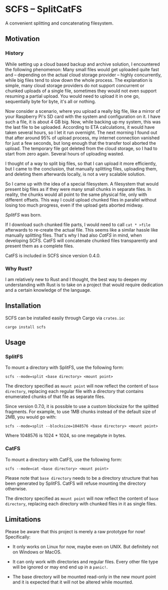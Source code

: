 # SCFS – SplitCatFS

A convenient splitting and concatenating filesystem.

## Motivation

### History

While setting up a cloud based backup and archive solution, I encountered the
following phenomenon: Many small files would get uploaded quite fast and –
depending on the actual cloud storage provider – highly concurrently, while
big files tend to slow down the whole process. The explanation is simple, many
cloud storage providers do not support concurrent or chunked uploads of a
single file, sometimes they would not even support resuming a partial upload.
You would need to upload it in one go, sequentially byte for byte, it's all or
nothing.

Now consider a scenario, where you upload a really big file, like a mirror of
your Raspberry Pi's SD card with the system and configuration on it. I have
such a file, it is about 4 GB big. Now, while backing up my system, this was
the last file to be uploaded. According to ETA calculations, it would have
taken several hours, so I let it run overnight. The next morning I found out
that after around 95% of upload process, my internet connection vanished for
just a few seconds, but long enough that the transfer tool aborted the upload.
The temporary file got deleted from the cloud storage, so I had to start from
zero again. Several hours of uploading wasted.

I thought of a way to split big files, so that I can upload it more
efficiently, but I came to the conclusion, that manually splitting files,
uploading them, and deleting them afterwards locally, is not a very scalable
solution.

So I came up with the idea of a special filesystem. A filesystem that would
present big files as if they were many small chunks in separate files. In
reality, the chunks would all point to the same physical file, only with
different offsets. This way I could upload chunked files in parallel without
losing too much progress, even if the upload gets aborted midway.

*SplitFS* was born.

If I download such chunked file parts, I would need to call `cat * >file`
afterwards to re-create the actual file. This seems like a similar hassle like
manually splitting files. That's why I had also *CatFS* in mind, when
developing SCFS. CatFS will concatenate chunked files transparently and
present them as a complete files.

CatFS is included in SCFS since version 0.4.0.


### Why Rust?

I am relatively new to Rust and I thought, the best way to deepen my
understanding with Rust is to take on a project that would require dedication
and a certain knowledge of the language.

## Installation

SCFS can be installed easily through Cargo via `crates.io`:

    cargo install scfs

## Usage

### SplitFS

To mount a directory with SplitFS, use the following form:

    scfs --mode=split <base directory> <mount point>

The directory specified as `mount point` will now reflect the content of `base
directory`, replacing each regular file with a directory that contains
enumerated chunks of that file as separate files.

Since version 0.7.0, it is possible to use a custom blocksize for the splitted
fragments. For example, to use 1MB chunks instead of the default size of 2MB,
you would go with:

    scfs --mode=split --blocksize=1048576 <base directory> <mount point>

Where 1048576 is 1024 * 1024, so one megabyte in bytes.

### CatFS

To mount a directory with CatFS, use the following form:

    scfs --mode=cat <base directory> <mount point>

Please note that `base directory` needs to be a directory structure that has
been generated by SplitFS. CatFS will refuse mounting the directory otherwise.

The directory specified as `mount point` will now reflect the content of `base
directory`, replacing each directory with chunked files in it as single files.

## Limitations

Please be aware that this project is merely a raw prototype for now!
Specifically:

-   It only works on Linux for now, maybe even on UNIX. But definitely not on
    Windows or MacOS.

-   It can only work with directories and regular files. Every other file type
    will be ignored or may end end up in a `panic!`.

-   The base directory will be mounted read-only in the new mount point and it
    is expected that it will not be altered while mounted.
